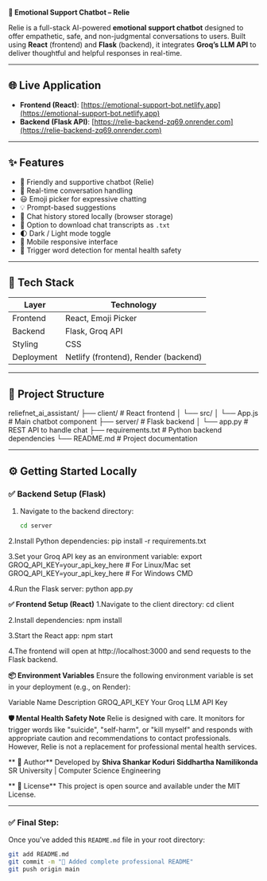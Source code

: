  **🧠 Emotional Support Chatbot – Relie**

Relie is a full-stack AI-powered **emotional support chatbot** designed to offer empathetic, safe, and non-judgmental conversations to users. Built using **React** (frontend) and **Flask** (backend), it integrates **Groq’s LLM API** to deliver thoughtful and helpful responses in real-time.

---

## 🌐 Live Application

- **Frontend (React)**: [https://emotional-support-bot.netlify.app](https://emotional-support-bot.netlify.app)  
- **Backend (Flask API)**: [https://relie-backend-zq69.onrender.com](https://relie-backend-zq69.onrender.com)

---

## ✨ Features

- 🤖 Friendly and supportive chatbot (Relie)
- 💬 Real-time conversation handling
- 😃 Emoji picker for expressive chatting
- 💡 Prompt-based suggestions
- 📜 Chat history stored locally (browser storage)
- 💾 Option to download chat transcripts as `.txt`
- 🌓 Dark / Light mode toggle
- 📱 Mobile responsive interface
- 🚨 Trigger word detection for mental health safety

---

## 🧱 Tech Stack

| Layer        | Technology            |
|--------------|------------------------|
| Frontend     | React, Emoji Picker    |
| Backend      | Flask, Groq API        |
| Styling      | CSS                    |
| Deployment   | Netlify (frontend), Render (backend) |

---

## 📂 Project Structure
reliefnet_ai_assistant/
├── client/ # React frontend
│ └── src/
│ └── App.js # Main chatbot component
├── server/ # Flask backend
│ └── app.py # REST API to handle chat
├── requirements.txt # Python backend dependencies
└── README.md # Project documentation



---

## ⚙️ Getting Started Locally

### ✅ Backend Setup (Flask)

1. Navigate to the backend directory:
   ```bash
   cd server
2.Install Python dependencies:
pip install -r requirements.txt

3.Set your Groq API key as an environment variable:
export GROQ_API_KEY=your_api_key_here   # For Linux/Mac
set GROQ_API_KEY=your_api_key_here      # For Windows CMD

4.Run the Flask server:
python app.py

**✅ Frontend Setup (React)**
1.Navigate to the client directory:
cd client

2.Install dependencies:
npm install

3.Start the React app:
npm start

4.The frontend will open at http://localhost:3000 and send requests to the Flask backend.

**📦 Environment Variables**
Ensure the following environment variable is set in your deployment (e.g., on Render):

Variable Name 	Description
GROQ_API_KEY	 Your Groq LLM API Key

**🛡️ Mental Health Safety Note**
Relie is designed with care. It monitors for trigger words like "suicide", "self-harm", or "kill myself" and responds with appropriate caution and recommendations to contact professionals. However, Relie is not a replacement for professional mental health services.


**
🙌 Author**
Developed by
**Shiva Shankar Koduri**
**Siddhartha Namilikonda** 
SR University | Computer Science Engineering


**
📄 License**
This project is open source and available under the MIT License.


---

### ✅ Final Step:
Once you've added this `README.md` file in your root directory:

```bash
git add README.md
git commit -m "📘 Added complete professional README"
git push origin main
